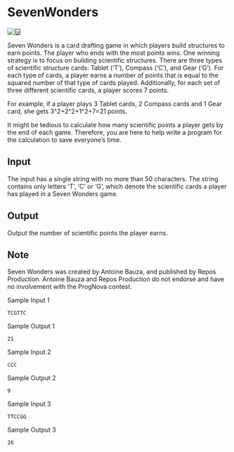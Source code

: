 # SevenWonders

[![:cat:](https://open.kattis.com/favicon)](https://open.kattis.com/problems/sevenwonders)

Seven Wonders is a card drafting game in which players build structures to earn points. The player who ends with the most points wins. One winning strategy is to focus on building scientific structures. There are three types of scientific structure cards: Tablet (‘T’), Compass (‘C’), and Gear (‘G’). For each type of cards, a player earns a number of points that is equal to the squared number of that type of cards played. Additionally, for each set of three different scientific cards, a player scores 7 points.

For example, if a player plays 3 Tablet cards, 2 Compass cards and 1 Gear card, she gets 3^2+2^2+1^2+7=21 points.

It might be tedious to calculate how many scientific points a player gets by the end of each game. Therefore, you are here to help write a program for the calculation to save everyone’s time.

## Input

The input has a single string with no more than 50 characters. The string contains only letters ‘T’, ‘C’ or ‘G’, which denote the scientific cards a player has played in a Seven Wonders game.

## Output
Output the number of scientific points the player earns.

## Note
Seven Wonders was created by Antoine Bauza, and published by Repos Production. Antoine Bauza and Repos Production do not endorse and have no involvement with the ProgNova contest.


Sample Input 1
```
TCGTTC
```

Sample Output 1
```
21
```

Sample Input 2
```
CCC
```

Sample Output 2
```
9
```

Sample Input 3
```
TTCCGG
```

Sample Output 3
```
26
```
